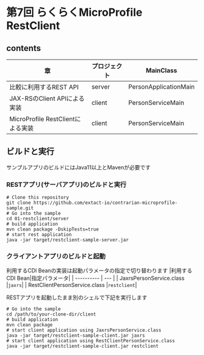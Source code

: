 # 第7回 らくらくMicroProfile RestClient

## contents 
|章|プロジェクト|MainClass|
| --- | --- | --- |
| 比較に利用するREST API |server|PersonApplicationMain|
| JAX-RSのClient APIによる実装 |client|PersonServiceMain|
| MicroProfile RestClientによる実装 |client|PersonServiceMain|

## ビルドと実行
サンプルアプリのビルドにはJava11以上とMavenが必要です

### RESTアプリ(サーバアプリ)のビルドと実行
```shell
# Clone this repository
git clone https://github.com/extact-io/contrarian-microprofile-sample.git
# Go into the sample
cd 01-restclient/server
# build application
mvn clean package -DskipTests=true
# start rest application
java -jar target/restclient-sample-server.jar
```

### クライアントアプリのビルドと起動
利用するCDI Beanの実装は起動パラメータの指定で切り替わります
|利用するCDI Bean|指定パラメータ|
| ---------- | --- |
| JaxrsPersonService.class |`jaxrs`|
| RestClientPersonService.class |`restclient`|

RESTアプリを起動したまま別のシェルで下記を実行します
```shell
# Go into the sample
cd /path/to/your-clone-dir/client
# build application
mvn clean package
# start client application using JaxrsPersonService.class
java -jar target/restclient-sample-client.jar jaxrs
# start client application using RestClientPersonService.class
java -jar target/restclient-sample-client.jar restclient
```
